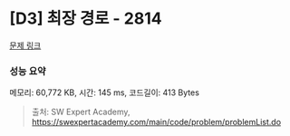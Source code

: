 # [D3] 최장 경로 - 2814 

[문제 링크](https://swexpertacademy.com/main/code/problem/problemDetail.do?contestProbId=AV7GOPPaAeMDFAXB) 

### 성능 요약

메모리: 60,772 KB, 시간: 145 ms, 코드길이: 413 Bytes



> 출처: SW Expert Academy, https://swexpertacademy.com/main/code/problem/problemList.do
